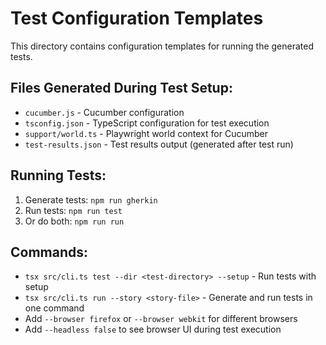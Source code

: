 # Test Configuration Templates

This directory contains configuration templates for running the generated tests.

## Files Generated During Test Setup:

- `cucumber.js` - Cucumber configuration
- `tsconfig.json` - TypeScript configuration for test execution
- `support/world.ts` - Playwright world context for Cucumber
- `test-results.json` - Test results output (generated after test run)

## Running Tests:

1. Generate tests: `npm run gherkin`
2. Run tests: `npm run test`
3. Or do both: `npm run run`

## Commands:

- `tsx src/cli.ts test --dir <test-directory> --setup` - Run tests with setup
- `tsx src/cli.ts run --story <story-file>` - Generate and run tests in one command
- Add `--browser firefox` or `--browser webkit` for different browsers
- Add `--headless false` to see browser UI during test execution